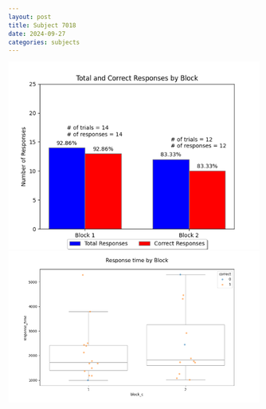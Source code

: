 ```yaml
---
layout: post
title: Subject 7018
date: 2024-09-27
categories: subjects
---
```


![](data/7018/run-1/7018_ATS_responses.png)
![](data/7018/run-1/7018_ATS_rt.png)
